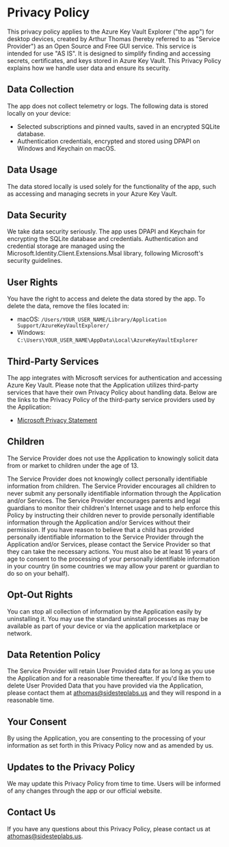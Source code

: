 # Privacy Policy

This privacy policy applies to the Azure Key Vault Explorer ("the app") for desktop devices, created by Arthur Thomas (hereby referred to as "Service Provider") as an Open Source and Free GUI service. This service is intended for use "AS IS". It is designed to simplify finding and accessing secrets, certificates, and keys stored in Azure Key Vault. This Privacy Policy explains how we handle user data and ensure its security.

## Data Collection

The app does not collect telemetry or logs. The following data is stored locally on your device:

- Selected subscriptions and pinned vaults, saved in an encrypted SQLite database.
- Authentication credentials, encrypted and stored using DPAPI on Windows and Keychain on macOS.

## Data Usage

The data stored locally is used solely for the functionality of the app, such as accessing and managing secrets in your Azure Key Vault.

## Data Security

We take data security seriously. The app uses DPAPI and Keychain for encrypting the SQLite database and credentials. Authentication and credential storage are managed using the Microsoft.Identity.Client.Extensions.Msal library, following Microsoft's security guidelines.

## User Rights

You have the right to access and delete the data stored by the app. To delete the data, remove the files located in:

- macOS: `/Users/YOUR_USER_NAME/Library/Application Support/AzureKeyVaultExplorer/`
- Windows: `C:\Users\YOUR_USER_NAME\AppData\Local\AzureKeyVaultExplorer`

## Third-Party Services

The app integrates with Microsoft services for authentication and accessing Azure Key Vault. Please note that the Application utilizes third-party services that have their own Privacy Policy about handling data. Below are the links to the Privacy Policy of the third-party service providers used by the Application:
- [Microsoft Privacy Statement](https://privacy.microsoft.com/en-us/privacystatement)

## Children

The Service Provider does not use the Application to knowingly solicit data from or market to children under the age of 13.

The Service Provider does not knowingly collect personally identifiable information from children. The Service Provider encourages all children to never submit any personally identifiable information through the Application and/or Services. The Service Provider encourages parents and legal guardians to monitor their children's Internet usage and to help enforce this Policy by instructing their children never to provide personally identifiable information through the Application and/or Services without their permission. If you have reason to believe that a child has provided personally identifiable information to the Service Provider through the Application and/or Services, please contact the Service Provider so that they can take the necessary actions. You must also be at least 16 years of age to consent to the processing of your personally identifiable information in your country (in some countries we may allow your parent or guardian to do so on your behalf).

## Opt-Out Rights

You can stop all collection of information by the Application easily by uninstalling it. You may use the standard uninstall processes as may be available as part of your device or via the application marketplace or network.

## Data Retention Policy

The Service Provider will retain User Provided data for as long as you use the Application and for a reasonable time thereafter. If you'd like them to delete User Provided Data that you have provided via the Application, please contact them at [athomas@sidesteplabs.us](mailto:athomas@sidesteplabs.us) and they will respond in a reasonable time.

## Your Consent

By using the Application, you are consenting to the processing of your information as set forth in this Privacy Policy now and as amended by us.

## Updates to the Privacy Policy

We may update this Privacy Policy from time to time. Users will be informed of any changes through the app or our official website.

## Contact Us

If you have any questions about this Privacy Policy, please contact us at [athomas@sidesteplabs.us](mailto:athomas@sidesteplabs.us).
